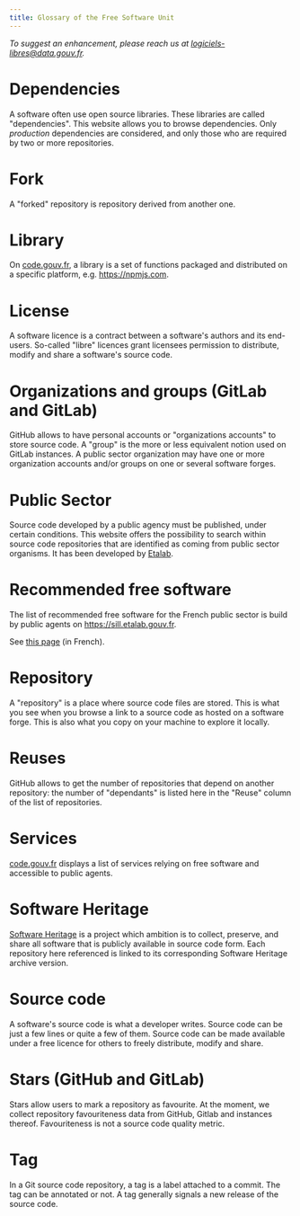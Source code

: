 ```yaml
---
title: Glossary of the Free Software Unit
---
```


*To suggest an enhancement, please reach us at [logiciels-libres@data.gouv.fr](mailto:logiciels-libres@data.gouv.fr).*

<a id="dep"></a>
# Dependencies

A software often use open source libraries.  These libraries are
called "dependencies".  This website allows you to browse
dependencies.  Only *production* dependencies are considered, and only
those who are required by two or more repositories.

<a id="fork"></a>
# Fork

A "forked" repository is repository derived from another one.

<a id="lib"></a>
# Library

On [code.gouv.fr](https://code.gouv.fr/#/libs), a library is a set of
functions packaged and distributed on a specific platform,
e.g. https://npmjs.com.

<a id="license"></a>
# License

A software licence is a contract between a software's authors and its
end-users.  So-called "libre" licences grant licensees permission to
distribute, modify and share a software's source code.

<a id="orga"></a>
# Organizations and groups (GitLab and GitLab)

GitHub allows to have personal accounts or "organizations accounts" to
store source code.  A "group" is the more or less equivalent notion
used on GitLab instances.  A public sector organization may have one
or more organization accounts and/or groups on one or several software
forges.

<a id="public-sector"></a>
# Public Sector

Source code developed by a public agency must be published, under
certain conditions.  This website offers the possibility to search
within source code repositories that are identified as coming from
public sector organisms.  It has been developed by
[Etalab](https://www.etalab.gouv.fr/).

<a id="sill"></a>
# Recommended free software

The list of recommended free software for the French public sector is
build by public agents on https://sill.etalab.gouv.fr.

See [this page](sill.md) (in French).

<a id="repo"></a>
# Repository

A "repository" is a place where source code files are stored.  This is
what you see when you browse a link to a source code as hosted on a
software forge.  This is also what you copy on your machine to explore
it locally.

<a id="reuse"></a>
# Reuses

GitHub allows to get the number of repositories that depend on another
repository: the number of "dependants" is listed here in the "Reuse"
column of the list of repositories.

<a id="papillon"></a>
# Services

[code.gouv.fr](https://code.gouv.fr/#/services) displays a list of
services relying on free software and accessible to public agents.

<a id="swh"></a>
# Software Heritage

[Software Heritage](https://www.softwareheritage.org) is a project
which ambition is to collect, preserve, and share all software that is
publicly available in source code form.  Each repository here
referenced is linked to its corresponding Software Heritage archive
version.

<a id="source-code"></a>
# Source code

A software's source code is what a developer writes.  Source code can
be just a few lines or quite a few of them. Source code can be made
available under a free licence for others to freely distribute, modify
and share.

<a id="stars"></a>
# Stars (GitHub and GitLab)

Stars allow users to mark a repository as favourite.  At the moment,
we collect repository favouriteness data from GitHub, Gitlab and
instances thereof.  Favouriteness is not a source code quality metric.

<a id="tag"></a>
# Tag

In a Git source code repository, a tag is a label attached to a
commit.  The tag can be annotated or not.  A tag generally signals 
a new release of the source code.
